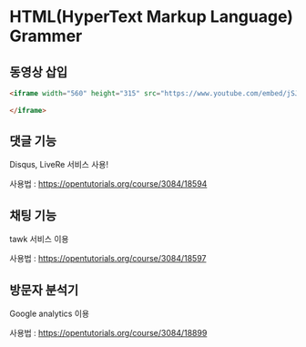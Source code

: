 # HTML(HyperText Markup Language) Grammer

## 동영상 삽입

```html
<iframe width="560" height="315" src="https://www.youtube.com/embed/jSJM9iOiQ1g" frameborder="0" allowfullscreen>
    
</iframe>
```



## 댓글 기능

Disqus, LiveRe 서비스 사용!

사용법 : https://opentutorials.org/course/3084/18594



## 채팅 기능

tawk 서비스 이용

사용법 : https://opentutorials.org/course/3084/18597



## 방문자 분석기

Google analytics 이용

사용법 : https://opentutorials.org/course/3084/18899